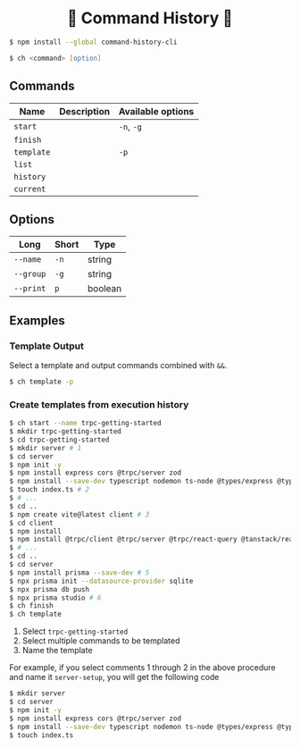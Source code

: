 <h1 align="center">🚧 Command History 🚧</h1>

```zsh
$ npm install --global command-history-cli
```

```zsh
$ ch <command> [option]
```

## Commands

| Name       | Description | Available options |
| ---------- | ----------- | ----------------- |
| `start`    |             | `-n`, `-g`        |
| `finish`   |             |                   |
| `template` |             | `-p`              |
| `list`     |             |                   |
| `history`  |             |                   |
| `current`  |             |                   |

## Options

| Long      | Short | Type    |
| --------- | ----- | ------- |
| `--name`  | `-n`  | string  |
| `--group` | `-g`  | string  |
| `--print` | `p`   | boolean |

## Examples

### Template Output

Select a template and output commands combined with `&&`.

```zsh
$ ch template -p
```

### Create templates from execution history

```zsh
$ ch start --name trpc-getting-started
$ mkdir trpc-getting-started
$ cd trpc-getting-started
$ mkdir server # 1
$ cd server
$ npm init -y
$ npm install express cors @trpc/server zod
$ npm install --save-dev typescript nodemon ts-node @types/express @types/node @types/cors
$ touch index.ts # 2
$ # ...
$ cd ..
$ npm create vite@latest client # 3
$ cd client
$ npm install
$ npm install @trpc/client @trpc/server @trpc/react-query @tanstack/react-query # 4
$ # ...
$ cd ..
$ cd server
$ npm install prisma --save-dev # 5
$ npx prisma init --datasource-provider sqlite
$ npx prisma db push
$ npx prisma studio # 6
$ ch finish
$ ch template
```

1. Select `trpc-getting-started`
2. Select multiple commands to be templated
3. Name the template

For example, if you select comments 1 through 2 in the above procedure and name it `server-setup`, you will get the following code

```zsh
$ mkdir server
$ cd server
$ npm init -y
$ npm install express cors @trpc/server zod
$ npm install --save-dev typescript nodemon ts-node @types/express @types/node @types/cors
$ touch index.ts
```
